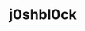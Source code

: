 ---
title: j0shbl0ck
github: https://github.com/j0shbl0ck
mode: dark
transition: 1s
score: 86.1
archetype:
- Anime
- Cool Banner
---